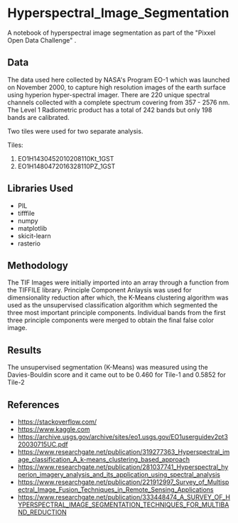 # Hyperspectral_Image_Segmentation
A notebook of hyperspectral image segmentation as part of the "Pixxel Open Data Challenge" . 


## Data
The data used here collected by NASA's Program EO-1 which was launched on November 2000, to capture high resolution images of the earth surface using hyperion hyper-spectral imager. There are 220 unique spectral channels collected with a complete
spectrum covering from 357 - 2576 nm. The Level 1 Radiometric product
has a total of 242 bands but only 198 bands are calibrated. 

Two tiles were used for two separate analysis.

Tiles:
1. EO1H1430452010208110Kt_1GST
2. EO1H1480472016328110PZ_1GST

## Libraries Used

* PIL
* tifffile
* numpy
* matplotlib
* skicit-learn
* rasterio

## Methodology

The TIF Images were initially imported into an array through a function from the TIFFILE library. Principle Component Anlaysis was used for dimensionality reduction after which, the K-Means clustering algorithm was used as the unsupervised classification algorithm which segmented the three most important principle components. Individual bands from the first three principle components were merged to obtain the final false color image.

## Results


The unsupervised segmentation (K-Means) was measured using the Davies-Bouldin score and it came out to be 0.460 for Tile-1 and 0.5852 for Tile-2



## References
* https://stackoverflow.com/
* https://www.kaggle.com
* https://archive.usgs.gov/archive/sites/eo1.usgs.gov/EO1userguidev2pt320030715UC.pdf
* https://www.researchgate.net/publication/319277363_Hyperspectral_image_classification_A_k-means_clustering_based_approach
* https://www.researchgate.net/publication/281037741_Hyperspectral_hyperion_imagery_analysis_and_its_application_using_spectral_analysis
* https://www.researchgate.net/publication/221912997_Survey_of_Multispectral_Image_Fusion_Techniques_in_Remote_Sensing_Applications
* https://www.researchgate.net/publication/333448474_A_SURVEY_OF_HYPERSPECTRAL_IMAGE_SEGMENTATION_TECHNIQUES_FOR_MULTIBAND_REDUCTION
